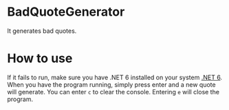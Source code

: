 # BadQuoteGenerator
It generates bad quotes.

# How to use
If it fails to run, make sure you have .NET 6 installed on your system [.NET 6](https://dotnet.microsoft.com/en-us/download).
When you have the program running, simply press enter and a new quote will generate.
You can enter `c` to clear the console.
Entering `e` will close the program.
